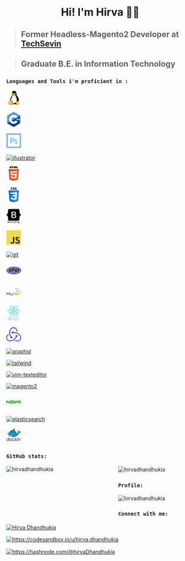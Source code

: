 
<h1  align="center">Hi! I'm Hirva 👩‍💻</h1>
  

>  <h2>Former Headless-Magento2 Developer at <a  target="_blank"  href="https://techsevin.com/">TechSevin</a></h2>

>  <h2>Graduate B.E. in Information Technology</h2>

<!-- >  <h2>Web Developing </h2> -->
  

### `Languages and Tools i'm proficient in :`

<p  align="left">

<!-- linux -->
<a  href="https://www.linux.org/"  target="_blank"  rel="noreferrer">  <img  src="https://raw.githubusercontent.com/devicons/devicon/master/icons/linux/linux-original.svg"  alt="linux"  width="40"  height="40"/>  </a>

<!-- c++ -->
<a  href="https://www.w3schools.com/cpp/"  target="_blank"  rel="noreferrer">  <img  src="https://raw.githubusercontent.com/devicons/devicon/master/icons/cplusplus/cplusplus-original.svg"  alt="cplusplus"  width="40"  height="40"/>  </a>

<!-- photoshop -->
<a  href="https://www.photoshop.com/en"  target="_blank"  rel="noreferrer">  <img  src="https://raw.githubusercontent.com/devicons/devicon/master/icons/photoshop/photoshop-line.svg"  alt="photoshop"  width="40"  height="40"/>  </a>

<!-- illustrator -->
<a  href="https://www.adobe.com/in/products/illustrator.html"  target="_blank"  rel="noreferrer">  <img  src="https://www.vectorlogo.zone/logos/adobe_illustrator/adobe_illustrator-icon.svg"  alt="illustrator"  width="40"  height="40"/>  </a>

<!-- html -->
<a  href="https://www.w3.org/html/"  target="_blank"  rel="noreferrer">  <img  src="https://raw.githubusercontent.com/devicons/devicon/master/icons/html5/html5-original-wordmark.svg"  alt="html5"  width="40"  height="40"/>  </a>

<!-- css -->
<a  href="https://www.w3schools.com/css/"  target="_blank"  rel="noreferrer">  <img  src="https://raw.githubusercontent.com/devicons/devicon/master/icons/css3/css3-original-wordmark.svg"  alt="css3"  width="40"  height="40"/>  </a>

<!-- bootstrap -->
<a  href="https://getbootstrap.com"  target="_blank"  rel="noreferrer">  <img  src="https://raw.githubusercontent.com/devicons/devicon/master/icons/bootstrap/bootstrap-plain-wordmark.svg"  alt="bootstrap"  width="40"  height="40"/>  </a>

<!-- JS -->
<a  href="https://developer.mozilla.org/en-US/docs/Web/JavaScript"  target="_blank"  rel="noreferrer">  <img  src="https://raw.githubusercontent.com/devicons/devicon/master/icons/javascript/javascript-original.svg"  alt="javascript"  width="40"  height="40"/>  </a>

<!-- git -->
<a  href="https://git-scm.com/"  target="_blank"  rel="noreferrer">  <img  src="https://www.vectorlogo.zone/logos/git-scm/git-scm-icon.svg"  alt="git"  width="40"  height="40"/>  </a>

<!-- php -->
<a  href="https://www.php.net"  target="_blank"  rel="noreferrer">  <img  src="https://raw.githubusercontent.com/devicons/devicon/master/icons/php/php-original.svg"  alt="php"  width="40"  height="40"/>  </a>

<!-- my-sql -->
<a  href="https://www.mysql.com/"  target="_blank"  rel="noreferrer">  <img  src="https://raw.githubusercontent.com/devicons/devicon/master/icons/mysql/mysql-original-wordmark.svg"  alt="mysql"  width="40"  height="40"/>  </a>

<!-- reactjs -->
<a  href="https://reactjs.org/"  target="_blank"  rel="noreferrer">  <img  src="https://raw.githubusercontent.com/devicons/devicon/master/icons/react/react-original-wordmark.svg"  alt="react"  width="40"  height="40"/>  </a>

<!-- redux -->
<a  href="https://redux.js.org"  target="_blank"  rel="noreferrer">  <img  src="https://raw.githubusercontent.com/devicons/devicon/master/icons/redux/redux-original.svg"  alt="redux"  width="40"  height="40"/>  </a>

<!-- graphql -->
<a  href="https://graphql.org"  target="_blank"  rel="noreferrer">  <img  src="https://www.vectorlogo.zone/logos/graphql/graphql-icon.svg"  alt="graphql"  width="40"  height="40"/>  </a>

<!-- tailwind -->
<a  href="https://tailwindcss.com/"  target="_blank"  rel="noreferrer">  <img  src="https://www.vectorlogo.zone/logos/tailwindcss/tailwindcss-icon.svg"  alt="tailwind"  width="40"  height="40"/>  </a>

<!-- vim -->
<a  href="https://www.vim.org/"  target="_blank"  rel="noreferrer">  <img  src="https://upload.wikimedia.org/wikipedia/commons/thumb/9/9f/Vimlogo.svg/1200px-Vimlogo.svg.png"  alt="vim-texteditor"  width="40"  height="40"/>  </a>

<!-- magento 2 -->
<a  href="https://devdocs.magento.com/"  target="_blank"  rel="noreferrer">  <img  src="https://static.javatpoint.com/tutorial/magento2/images/magento2.png"  alt="magento2"  width="40"  height="40"/>  </a>

<!-- nginx -->
<a  href="https://www.nginx.com"  target="_blank"  rel="noreferrer">  <img  src="https://raw.githubusercontent.com/devicons/devicon/master/icons/nginx/nginx-original.svg"  alt="nginx"  width="40"  height="40"/>  </a>

<!-- elasticsearch -->
<a  href="https://www.elastic.co"  target="_blank"  rel="noreferrer">  <img  src="https://www.vectorlogo.zone/logos/elastic/elastic-icon.svg"  alt="elasticsearch"  width="40"  height="40"/>  </a>

<!-- docker -->
<a  href="https://www.docker.com/"  target="_blank"  rel="noreferrer">  <img  src="https://raw.githubusercontent.com/devicons/devicon/master/icons/docker/docker-original-wordmark.svg"  alt="docker"  width="40"  height="40"/>  </a>


<!-- scandipwa -->
<!--  <a  href="https://scandipwa.com/"  target="_blank"  rel="noreferrer">  <img  src="https://scandipwa.com/media/logo/stores/3/ScandiPWA-logo.png"  alt="scandipwa"  width="95"  height="40"/>  </a> -->

<!-- vuejs -->
<!-- <a href="https://vuejs.org/" target="_blank" rel="noreferrer"> <img src="https://raw.githubusercontent.com/devicons/devicon/master/icons/vuejs/vuejs-original-wordmark.svg" alt="vuejs" width="40" height="40"/> </a> -->

<!-- sass -->
<!-- <a  href="https://sass-lang.com"  target="_blank"  rel="noreferrer">  <img  src="https://raw.githubusercontent.com/devicons/devicon/master/icons/sass/sass-original.svg"  alt="sass"  width="40"  height="40"/>  </a> --> 

<!-- redis -->
<!-- <a  href="https://redis.io"  target="_blank"  rel="noreferrer">  <img  src="https://raw.githubusercontent.com/devicons/devicon/master/icons/redis/redis-original-wordmark.svg"  alt="redis"  width="40"  height="40"/>  </a> -->

</p>

  

### `GitHub stats:`

<p><img  align="left"  src="https://github-readme-stats.vercel.app/api/top-langs?username=hirvaDhandhukia&show_icons=true&theme=dark&locale=en&layout=compact"  alt="hirvadhandhukia" height="150" width="300" /></p>

<p><img  align="center"  src="https://github-readme-streak-stats.herokuapp.com/?user=hirvaDhandhukia&theme=dark"  alt="hirvadhandhukia" height="150" width="380" /></p>

<!-- <p>&nbsp;<img align="center" src="https://github-readme-stats.vercel.app/api?username=hirvadhandhukia&show_icons=true&theme=react&locale=en" alt="hirvadhandhukia" /></p> -->

<!-- <a  href="https://github.com/hirvaDhandhukia/github-readme-activity-graph"><img  alt="Hirva's Activity Graph"  src="https://github-readme-activity-graph.vercel.app/graph?username=hirvaDhandhukia&bg_color=0D1117&color=5BCDEC&line=5BCDEC&point=FFFFFF&hide_border=true"  /></a> -->

<!-- <br/> -->

  
  

### `Profile:`

<p  align="left">  <img  src="https://komarev.com/ghpvc/?username=hirvaDhandhukia&label=Profile%20views&color=dc143c&style=flat"  alt="hirvadhandhukia"  />  </p>

  

### `Connect with me:`

<p  align="left">

<a  href="https://www.linkedin.com/in/hirva-dhandhukia-9415231a0/"  target="a _blank"><img  align="center"  src="https://raw.githubusercontent.com/rahuldkjain/github-profile-readme-generator/master/src/images/icons/Social/linked-in-alt.svg"  alt="Hirva Dhandhukia"  height="30"  width="40"  /></a>

<a  href="https://codesandbox.com/https://codesandbox.io/u/hirva.dhandhukia"  target="blank"><img  align="center"  src="https://raw.githubusercontent.com/rahuldkjain/github-profile-readme-generator/master/src/images/icons/Social/codesandbox.svg"  alt="https://codesandbox.io/u/hirva.dhandhukia"  height="30"  width="40"  /></a>

<a  href="https://hashnode.com/@hirvaDhandhukia"  target="blank"><img  align="center"  src="https://w7.pngwing.com/pngs/967/518/png-transparent-hashnode-logo-thumbnail-tech-companies.png"  alt="https://hashnode.com/@hirvaDhandhukia"  height="35"  width="65"  /></a>

</p>

<!-- #DC143C -->